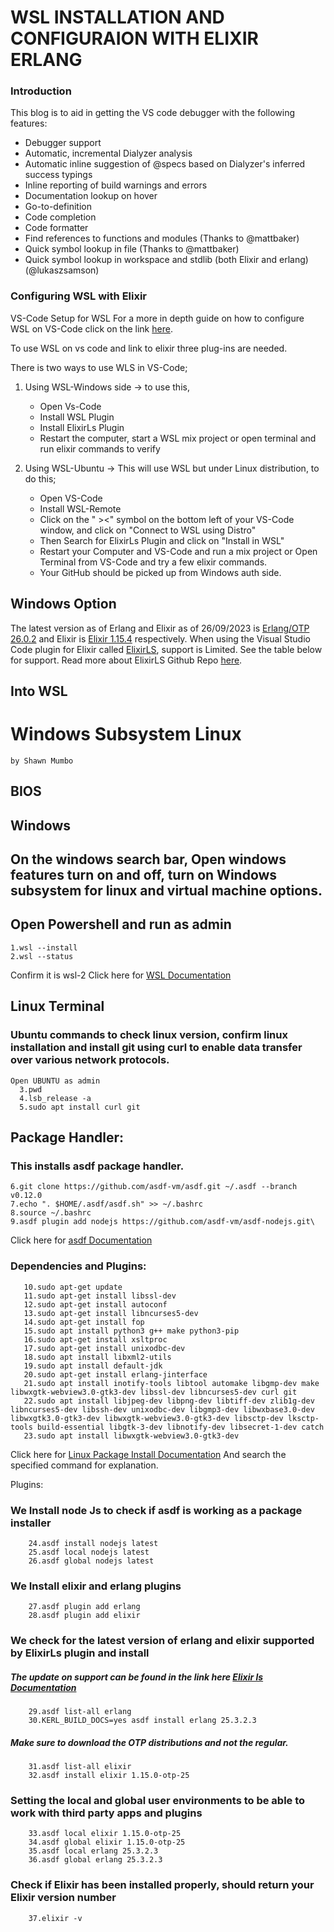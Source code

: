 # WSL INSTALLATION AND CONFIGURAION WITH ELIXIR ERLANG
### Introduction

This blog is to aid in getting the VS code debugger with the following features:
  - Debugger support
  - Automatic, incremental Dialyzer analysis
  - Automatic inline suggestion of @specs based on Dialyzer's inferred success typings
  - Inline reporting of build warnings and errors
  - Documentation lookup on hover
  - Go-to-definition
  - Code completion
  - Code formatter
  - Find references to functions and modules (Thanks to @mattbaker)
  - Quick symbol lookup in file (Thanks to @mattbaker)
  - Quick symbol lookup in workspace and stdlib (both Elixir and erlang) (@lukaszsamson)

### Configuring WSL with Elixir

VS-Code Setup for WSL
For a more in depth guide on how to configure WSL on VS-Code click on the link [here](https://code.visualstudio.com/docs/remote/wsl).

To use WSL on vs code and link to elixir three plug-ins are needed.

There is two ways to use WLS in VS-Code;

1. Using WSL-Windows side -> to use this,
      - Open Vs-Code
      - Install WSL Plugin
      - Install ElixirLs Plugin 
      - Restart the computer, start a WSL mix project or open terminal and run elixir commands to verify

2. Using WSL-Ubuntu -> This will use WSL but under Linux distribution, to do this;
      - Open VS-Code
      - Install WSL-Remote 
      - Click on the " ><" symbol on the bottom left of your VS-Code window, and click on "Connect to WSL using Distro"
      - Then Search for ElixirLs Plugin and click on "Install in WSL"
      - Restart your Computer and VS-Code and run a mix project or Open Terminal from VS-Code and try a few elixir commands.
      - Your GitHub should be picked up from Windows auth side.

## Windows Option

The latest version as of Erlang and Elixir as of 26/09/2023 is [Erlang/OTP 26.0.2](https://github.com/erlang/otp/releases/download/OTP-26.0.2/otp_win64_26.0.2.exe) and Elixir is [Elixir 1.15.4](https://github.com/elixir-lang/elixir/releases/download/v1.15.4/elixir-otp-26.exe) respectively. 
When using the Visual Studio Code plugin for Elixir called [ElixirLS](https://elixir-lsp.github.io/elixir-ls/), support is Limited.
See the table below for support.  Read more about ElixirLS Github Repo [here](https://github.com/elixir-lsp/elixir-ls).

## Into WSL

# Windows Subsystem Linux 
    by Shawn Mumbo
## BIOS



## Windows

## On the windows search bar, Open windows features turn on and off, turn on Windows subsystem for linux and virtual machine options.
## Open Powershell and run as admin

    1.wsl --install
    2.wsl --status

   Confirm it is wsl-2
   Click here for [WSL Documentation](https://learn.microsoft.com/en-us/windows/wsl/)

## Linux Terminal

### Ubuntu commands to check linux version, confirm linux installation and install git using curl to enable data transfer over various network protocols. 

    Open UBUNTU as admin
      3.pwd
      4.lsb_release -a 
      5.sudo apt install curl git
## Package Handler:

### This installs asdf package handler. 

    6.git clone https://github.com/asdf-vm/asdf.git ~/.asdf --branch v0.12.0     
    7.echo ". $HOME/.asdf/asdf.sh" >> ~/.bashrc     
    8.source ~/.bashrc
    9.asdf plugin add nodejs https://github.com/asdf-vm/asdf-nodejs.git\
Click here for [asdf Documentation](https://asdf-vm.com/guide/introduction.html)
    
### Dependencies and Plugins:
       10.sudo apt-get update
       11.sudo apt-get install libssl-dev
       12.sudo apt-get install autoconf
       13.sudo apt-get install libncurses5-dev
       14.sudo apt-get install fop
       15.sudo apt install python3 g++ make python3-pip
       16.sudo apt-get install xsltproc
       17.sudo apt-get install unixodbc-dev
       18.sudo apt install libxml2-utils
       19.sudo apt install default-jdk
       20.sudo apt-get install erlang-jinterface
       21.sudo apt install inotify-tools libtool automake libgmp-dev make libwxgtk-webview3.0-gtk3-dev libssl-dev libncurses5-dev curl git 
       22.sudo apt install libjpeg-dev libpng-dev libtiff-dev zlib1g-dev libncurses5-dev libssh-dev unixodbc-dev libgmp3-dev libwxbase3.0-dev libwxgtk3.0-gtk3-dev libwxgtk-webview3.0-gtk3-dev libsctp-dev lksctp-tools build-essential libgtk-3-dev libnotify-dev libsecret-1-dev catch
       23.sudo apt install libwxgtk-webview3.0-gtk3-dev
Click here for [Linux Package Install Documentation](https://howtoinstall.co/en/)
And search the specified command for explanation.
      
      
   Plugins:
### We Install node Js to check if asdf is working as a package installer
    
        24.asdf install nodejs latest    
        25.asdf local nodejs latest    
        26.asdf global nodejs latest

        
### We Install elixir and erlang plugins 

        
        27.asdf plugin add erlang    
        28.asdf plugin add elixir

### We check for the latest version of erlang and elixir supported by ElixirLs plugin and install
##### The update on support can be found in the link here [Elixir ls Documentation](https://github.com/elixir-lsp/elixir-ls)

        29.asdf list-all erlang
        30.KERL_BUILD_DOCS=yes asdf install erlang 25.3.2.3

##### Make sure to download the OTP distributions and not the regular.

        31.asdf list-all elixir
        32.asdf install elixir 1.15.0-otp-25    

### Setting the local and global user environments to be able to work with third party apps and plugins

        33.asdf local elixir 1.15.0-otp-25    
        34.asdf global elixir 1.15.0-otp-25
        35.asdf local erlang 25.3.2.3  
        36.asdf global erlang 25.3.2.3

### Check if Elixir has been installed properly, should return your Elixir version number

 
        37.elixir -v
